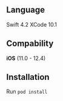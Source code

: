 ## Language
Swift 4.2
XCode 10.1

## Compability 
**iOS** (11.0 - 12.4)

## Installation
Run `pod install`

